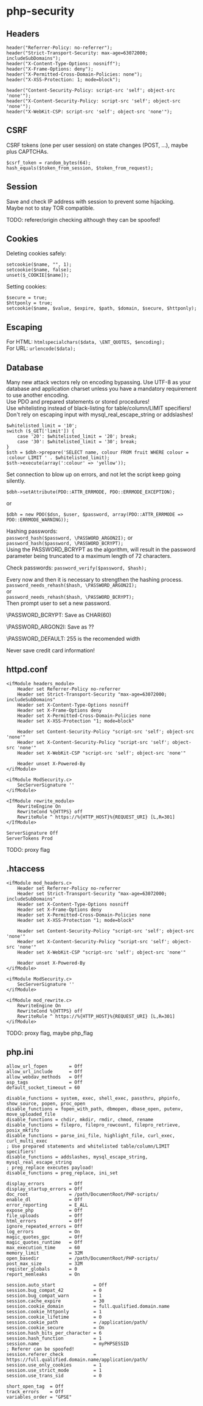 # php-security

## Headers

```
header("Referrer-Policy: no-referrer");  
header("Strict-Transport-Security: max-age=63072000; includeSubDomains");  
header("X-Content-Type-Options: nosniff");  
header("X-Frame-Options: deny");  
header("X-Permitted-Cross-Domain-Policies: none");  
header("X-XSS-Protection: 1; mode=block");  

header("Content-Security-Policy: script-src 'self'; object-src 'none'");  
header("X-Content-Security-Policy: script-src 'self'; object-src 'none'");  
header("X-WebKit-CSP: script-src 'self'; object-src 'none'");  
```

## CSRF

CSRF tokens (one per user session) on state changes (POST, ...), maybe plus CAPTCHAs.  
```
$csrf_token = random_bytes(64);  
hash_equals($token_from_session, $token_from_request);
```

## Session

Save and check IP address with session to prevent some hijacking.  
Maybe not to stay TOR compatible.  

TODO: referer/origin checking although they can be spoofed!

## Cookies

Deleting cookies safely:  
```
setcookie($name, "", 1);  
setcookie($name, false);  
unset($_COOKIE[$name]);
```

Setting cookies:
```
$secure = true;  
$httponly = true;  
setcookie($name, $value, $expire, $path, $domain, $secure, $httponly);
```

## Escaping

For HTML: ```htmlspecialchars($data, \ENT_QUOTES, $encoding);```  
For URL: ```urlencode($data);```

## Database

Many new attack vectors rely on encoding bypassing. Use UTF-8 as your database and application charset unless you have a mandatory requirement to use another encoding.  
Use PDO and prepared statements or stored procedures!  
Use whitelisting instead of black-listing for table/column/LIMIT specifiers!  
Don't rely on escaping input with mysql_real_escape_string or addslashes!
```
$whitelisted_limit = '10';
switch ($_GET['limit']) {
    case '20': $whitelisted_limit = '20'; break;
    case '30': $whitelisted_limit = '30'; break;
}
$sth = $dbh->prepare('SELECT name, colour FROM fruit WHERE colour = :colour LIMIT ' . $whitelisted_limit);
$sth->execute(array(':colour' => 'yellow'));
```
Set connection to blow up on errors, and not let the script keep going silently.
```
$dbh->setAttribute(PDO::ATTR_ERRMODE, PDO::ERRMODE_EXCEPTION);
```
or
```
$dbh = new PDO($dsn, $user, $password, array(PDO::ATTR_ERRMODE => PDO::ERRMODE_WARNING));
```

Hashing passwords:  
```password_hash($password, \PASSWORD_ARGON2I);```
or
```password_hash($password, \PASSWORD_BCRYPT);```  
Using the PASSWORD_BCRYPT as the algorithm, will result in the password parameter being truncated to a maximum length of 72 characters.

Check passwords:
```password_verify($password, $hash);```

Every now and then it is necessary to strengthen the hashing process.  
```password_needs_rehash($hash, \PASSWORD_ARGON2I);```  
or  
```password_needs_rehash($hash, \PASSWORD_BCRYPT);```  
Then prompt user to set a new password.

\PASSWORD_BCRYPT:
Save as CHAR(60)

\PASSWORD_ARGON2I:
Save as ??

\PASSWORD_DEFAULT:
255 is the recomended width


Never save credit card information!

## httpd.conf

```
<ifModule headers_module>  
    Header set Referrer-Policy no-referrer  
    Header set Strict-Transport-Security "max-age=63072000; includeSubDomains"  
    Header set X-Content-Type-Options nosniff  
    Header set X-Frame-Options deny  
    Header set X-Permitted-Cross-Domain-Policies none  
    Header set X-XSS-Protection "1; mode=block"  
    
    Header set Content-Security-Policy "script-src 'self'; object-src 'none'"  
    Header set X-Content-Security-Policy "script-src 'self'; object-src 'none'"  
    Header set X-WebKit-CSP "script-src 'self'; object-src 'none'"  
    
    Header unset X-Powered-By  
</ifModule>  

<ifModule ModSecurity.c>  
    SecServerSignature ''  
</ifModule>  

<IfModule rewrite_module>  
    RewriteEngine On  
    RewriteCond %{HTTPS} off  
    RewriteRule ^ https://%{HTTP_HOST}%{REQUEST_URI} [L,R=301]  
</IfModule>

ServerSignature Off  
ServerTokens Prod  
```

TODO: proxy flag


## .htaccess
```
<ifModule mod_headers.c>  
    Header set Referrer-Policy no-referrer  
    Header set Strict-Transport-Security "max-age=63072000; includeSubDomains"  
    Header set X-Content-Type-Options nosniff  
    Header set X-Frame-Options deny  
    Header set X-Permitted-Cross-Domain-Policies none  
    Header set X-XSS-Protection "1; mode=block"  
    
    Header set Content-Security-Policy "script-src 'self'; object-src 'none'"  
    Header set X-Content-Security-Policy "script-src 'self'; object-src 'none'"  
    Header set X-WebKit-CSP "script-src 'self'; object-src 'none'"  
    
    Header unset X-Powered-By  
</ifModule>  

<ifModule ModSecurity.c>  
    SecServerSignature ''  
</ifModule>  

<ifModule mod_rewrite.c>  
    RewriteEngine On  
    RewriteCond %{HTTPS} off  
    RewriteRule ^ https://%{HTTP_HOST}%{REQUEST_URI} [L,R=301]  
</ifModule>
```
TODO: proxy flag, maybe php_flag


## php.ini

```
allow_url_fopen        = Off  
allow_url_include      = Off  
allow_webdav_methods   = Off  
asp_tags               = Off  
default_socket_timeout = 60  

disable_functions = system, exec, shell_exec, passthru, phpinfo, show_source, popen, proc_open  
disable_functions = fopen_with_path, dbmopen, dbase_open, putenv, move_uploaded_file  
disable_functions = chdir, mkdir, rmdir, chmod, rename  
disable_functions = filepro, filepro_rowcount, filepro_retrieve, posix_mkfifo  
disable_functions = parse_ini_file, highlight_file, curl_exec, curl_multi_exec  
; Use prepared statements and whitelisted table/column/LIMIT specifiers!  
disable_functions = addslashes, mysql_escape_string, mysql_real_escape_string  
; preg_replace executes payload!  
disable_functions = preg_replace, ini_set  

display_errors         = Off  
display_startup_errors = Off  
doc_root               = /path/DocumentRoot/PHP-scripts/  
enable_dl              = Off  
error_reporting        = E_ALL  
expose_php             = Off  
file_uploads           = Off  
html_errors            = Off  
ignore_repeated_errors = Off  
log_errors             = On  
magic_quotes_gpc       = Off  
magic_quotes_runtime   = Off  
max_execution_time     = 60  
memory_limit           = 32M  
open_basedir           = /path/DocumentRoot/PHP-scripts/  
post_max_size          = 32M  
register_globals       = 0  
report_memleaks        = On  

session.auto_start              = Off  
session.bug_compat_42           = 0  
session.bug_compat_warn         = 1  
session.cache_expire            = 30  
session.cookie_domain           = full.qualified.domain.name  
session.cookie_httponly         = 1  
session.cookie_lifetime         = 0  
session.cookie_path             = /application/path/  
session.cookie_secure           = On  
session.hash_bits_per_character = 6  
session.hash_function           = 1  
session.name                    = myPHPSESSID  
; Referer can be spoofed!   
session.referer_check           = https://full.qualified.domain.name/application/path/  
session.use_only_cookies        = 1  
session.use_strict_mode         = 1  
session.use_trans_sid           = 0  

short_open_tag  = Off  
track_errors    = Off  
variables_order = "GPSE"  
```
